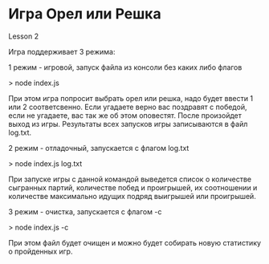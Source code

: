 # Игра Орел или Решка
Lesson 2

Игра поддерживает 3 режима:

1 режим - игровой, запуск файла из консоли без каких либо флагов

  \> node index.js

При этом игра попросит выбрать орел или решка, надо будет ввести 1 или 2 соответсвенно.
Если угадаете верно вас поздравят с победой, если не угадаете, вас так же об этом оповестят.
После произойдет выход из игры.
Результаты всех запусков игры записываются в файл log.txt.

2 режим - отладочный, запускается с флагом log.txt

  \> node index.js log.txt

При запуске игры с данной командой выведется список о количестве сыгранных партий, количестве побед и проигрышей, их соотношении и количестве максимально идущих подряд выигрышей или проигрышей.

3 режим - очистка, запускается с флагом -с

  \> node index.js -c

При этом файл будет очищен и можно будет собирать новую статистику о пройденных игр.
